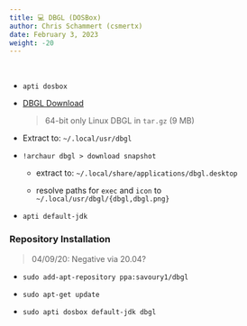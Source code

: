 ```yaml
---
title: 💻 DBGL (DOSBox)
author: Chris Schammert (csmertx)
date: February 3, 2023
weight: -20
---
```


<br />

- ```apti dosbox```

- [DBGL Download](https://dbgl.org/#download)

    > 64-bit only Linux DBGL in ```tar.gz``` (9 MB)

- Extract to: ```~/.local/usr/dbgl```

- ```!archaur dbgl > download snapshot```

    - extract to: ```~/.local/share/applications/dbgl.desktop```

    - resolve paths for ```exec``` and ```icon``` to ```~/.local/usr/dbgl/{dbgl,dbgl.png}```

- ```apti default-jdk```

### Repository Installation

> 04/09/20: Negative via 20.04?

- ```sudo add-apt-repository ppa:savoury1/dbgl```

- ```sudo apt-get update```

- ```sudo apti dosbox default-jdk dbgl```
